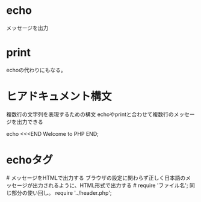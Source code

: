 # echo
メッセージを出力
<?php
echo 'Welcome to PHP!';
?>

# print
echoの代わりにもなる。

# ヒアドキュメント構文
複数行の文字列を表現するための構文
echoやprintと合わせて複数行のメッセージを出力できる

echo <<<END
Welcome
to
PHP
END;

# echoタグ
<?= 7いらっしゃいませ' >

# メッセージをHTMLで出力する
ブラウザの設定に関わらず正しく日本語のメッセージが出力されるように、HTML形式で出力する
<meta charset="UTF-8">


# require 'ファイル名';
同じ部分の使い回し。
require '../header.php';

